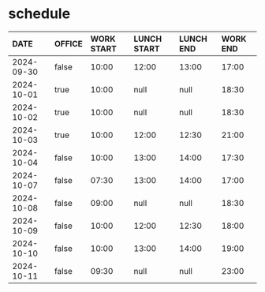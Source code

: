# schedule

| DATE | OFFICE | WORK START | LUNCH START | LUNCH END | WORK END |
| :-- | :-- | :-- | :-- | :-- | :-- |
| 2024-09-30 | false | 10:00 | 12:00 | 13:00 | 17:00 |
| 2024-10-01 | true | 10:00 | null | null | 18:30 |
| 2024-10-02 | true | 10:00 | null | null | 18:30 |
| 2024-10-03 | true | 10:00 | 12:00 | 12:30 | 21:00 |
| 2024-10-04 | false | 10:00 | 13:00 | 14:00 | 17:30 |
| 2024-10-07 | false | 07:30 | 13:00 | 14:00 | 17:00 |
| 2024-10-08 | false | 09:00 | null | null | 18:30 |
| 2024-10-09 | false | 10:00 | 12:00 | 12:30 | 18:00 |
| 2024-10-10 | false | 10:00 | 13:00 | 14:00 | 19:00 |
| 2024-10-11 | false | 09:30 | null | null | 23:00 |
